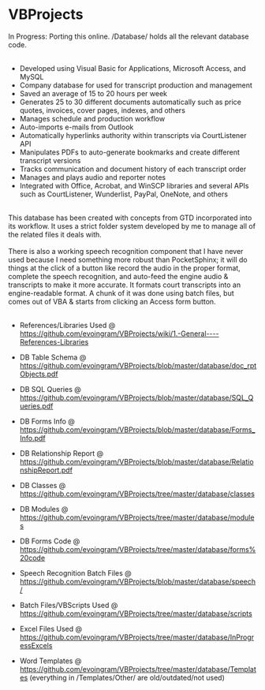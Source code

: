 # VBProjects

In Progress:  Porting this online.
/Database/ holds all the relevant database code.<br><br>

* Developed using Visual Basic for Applications, Microsoft Access, and MySQL
* Company database for used for transcript production and management
* Saved an average of 15 to 20 hours per week
* Generates 25 to 30 different documents automatically such as price quotes, invoices, cover pages, indexes, and others
* Manages schedule and production workflow
* Auto-imports e-mails from Outlook
* Automatically hyperlinks authority within transcripts via CourtListener API
* Manipulates PDFs to auto-generate bookmarks and create different transcript versions
* Tracks communication and document history of each transcript order
* Manages and plays audio and reporter notes
* Integrated with Office, Acrobat, and WinSCP libraries and several APIs such as CourtListener, Wunderlist, PayPal, OneNote, and others
<br>
This database has been created with concepts from GTD incorporated into its workflow. It uses a strict folder system developed by me to manage all of the related files it deals with.
<br><br>
There is also a working speech recognition component that I have never used because I need something more robust than PocketSphinx; it will do things at the click of a button like record the audio in the proper format, complete the speech recognition, and auto-feed the engine audio & transcripts to make it more accurate. It formats court transcripts into an engine-readable format. A chunk of it was done using batch files, but comes out of VBA & starts from clicking an Access form button.
<br><br>

* References/Libraries Used @ https://github.com/evoingram/VBProjects/wiki/1.-General----References-Libraries
* DB Table Schema @ https://github.com/evoingram/VBProjects/blob/master/database/doc_rptObjects.pdf
* DB SQL Queries @ https://github.com/evoingram/VBProjects/blob/master/database/SQL_Queries.pdf
* DB Forms Info @ https://github.com/evoingram/VBProjects/blob/master/database/Forms_Info.pdf
* DB Relationship Report @ https://github.com/evoingram/VBProjects/blob/master/database/RelationshipReport.pdf
* DB Classes @ https://github.com/evoingram/VBProjects/tree/master/database/classes
* DB Modules @ https://github.com/evoingram/VBProjects/tree/master/database/modules
* DB Forms Code @ https://github.com/evoingram/VBProjects/tree/master/database/forms%20code

* Speech Recognition Batch Files @ https://github.com/evoingram/VBProjects/blob/master/database/speech/
* Batch Files/VBScripts Used @ https://github.com/evoingram/VBProjects/tree/master/database/scripts
* Excel Files Used @ https://github.com/evoingram/VBProjects/tree/master/database/InProgressExcels

* Word Templates @ https://github.com/evoingram/VBProjects/tree/master/database/Templates
(everything in /Templates/Other/ are old/outdated/not used)

